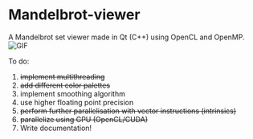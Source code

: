 # Mandelbrot-viewer
A Mandelbrot set viewer made in Qt (C++) using OpenCL and OpenMP.
![GIF](https://i.imgur.com/WdoLHQV.gif)  

To do:
1. ~~implement multithreading~~
2. ~~add different color palettes~~
3. implement smoothing algorithm
4. use higher floating point precision
5. ~~perform further parallelisation with vector instructions (intrinsics)~~
6. ~~parallelize using GPU (OpenCL/CUDA)~~
7. Write documentation!
